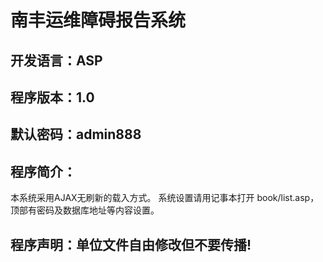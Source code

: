 # 南丰运维障碍报告系统
## 开发语言：ASP
## 程序版本：1.0
## 默认密码：admin888
## 程序简介：
本系统采用AJAX无刷新的载入方式。
系统设置请用记事本打开 book/list.asp，顶部有密码及数据库地址等内容设置。
## 程序声明：单位文件自由修改但不要传播!
